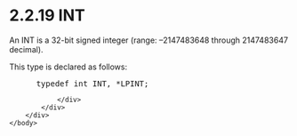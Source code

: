 <html dir="LTR" xmlns:mshelp="http://msdn.microsoft.com/mshelp" xmlns:ddue="http://ddue.schemas.microsoft.com/authoring/2003/5" xmlns:xlink="http://www.w3.org/1999/xlink" xmlns:tool="http://www.microsoft.com/tooltip">
    <head>
        <meta http-equiv="Content-Type" content="text/html; CHARSET=utf-8"></meta>
        <meta name="save" content="history"></meta>
        <title>2.2.19 INT</title>
        <xml>
            <mshelp:toctitle title="2.2.19 INT"></mshelp:toctitle>
            <mshelp:rltitle title="[MS-DTYP]: INT"></mshelp:rltitle>
            <mshelp:keyword index="A" term="2d70b269-ed8e-4a5d-8384-b3cd4d9e24f8"></mshelp:keyword>
            <mshelp:attr name="DCSext.ContentType" value="open specification"></mshelp:attr>
            <mshelp:attr name="AssetID" value="2d70b269-ed8e-4a5d-8384-b3cd4d9e24f8"></mshelp:attr>
            <mshelp:attr name="TopicType" value="kbRef"></mshelp:attr>
            <mshelp:attr name="DCSext.Title" value="[MS-DTYP]: INT" />
        </xml>
    </head>
    <body>
        <div id="header">
            <h1 class="heading">2.2.19 INT</h1>
        </div>
        <div id="mainSection">
            <div id="mainBody">
                <div id="allHistory" class="saveHistory"></div>
                <div id="sectionSection0" class="section" name="collapseableSection">
                    

<p>An INT is a 32-bit signed integer (range: –2147483648
through 2147483647 decimal). </p>

<p>This type is declared as follows:</p>

<dl>
<dd>
<div><pre> typedef int INT, *LPINT;
</pre></div>
</dd></dl>


                </div>
            </div>
        </div>
    </body>
</html>